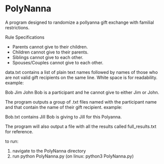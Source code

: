 # PolyNanna
A program designed to randomize a pollyanna gift exchange with familial restrictions.

Rule Specifications
- Parents cannot give to their children.
- Children cannot give to their parents.
- Siblings cannot give to each other.
- Spouses/Couples cannot give to each other.

data.txt contains a list of plain text names followed by names of those who are not
valid gift recipients on the same line. White space is for readability.
example:

Bob       Jim John
Bob is a participant and he cannot give to either Jim or John.

The program outputs a group of .txt files named with the participant name
and that contain the name of their gift recipient.
example:

Bob.txt     contains     Jill
Bob is giving to Jill for this Polyanna. 

The program will also output a file with all the results called full_results.txt for reference.

to run:
1. navigate to the PolyNanna directory
2. run python PolyNanna.py  (on linux: python3 PolyNanna.py)

